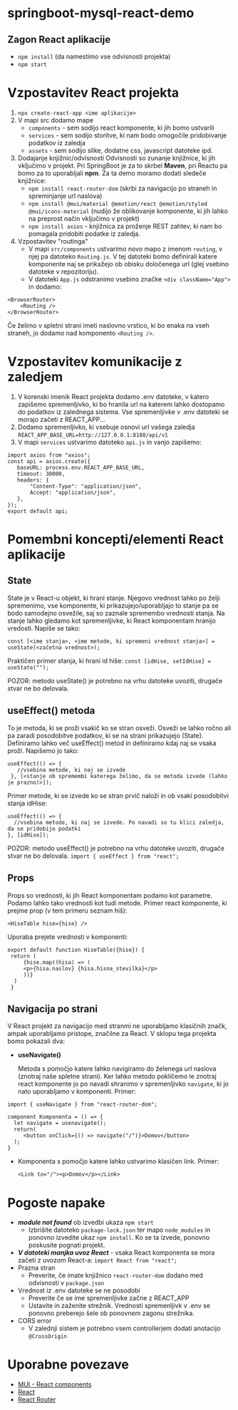 # springboot-mysql-react-demo
## Zagon React aplikacije
- `npm install` (da namestimo vse odvisnosti projekta)
- `npm start`

# Vzpostavitev React projekta
 1. `npx create-react-app <ime aplikacije>`
 2. V mapi src dodamo mape
    - `components` - sem sodijo react komponente, ki jih bomo ustvarili
    - `services` - sem sodijo storitve, ki nam bodo omogočile pridobivanje podatkov iz zaledja
    - `assets` - sem sodijo slike, dodatne css, javascript datoteke ipd.
 3. Dodajanje knjižnic/odvisnosti
    Odvisnosti so zunanje knjižnice, ki jih vključimo v projekt. Pri SpringBoot je za to skrbel **Maven**, pri Reactu pa bomo za to uporabljali **npm**. Za ta demo moramo    dodati sledeče knjižnice:
     - `npm install react-router-dom` (skrbi za navigacijo po straneh in spreminjanje url naslova)
     - `npm install @mui/material @emotion/react @emotion/styled @mui/icons-material` (nudijo že oblikovanje komponente, ki jih lahko na preprost način vključimo v projekt)
     - `npm install axios` - knjižnica za proženje REST zahtev, ki nam bo pomagala pridobiti podatke iz zaledja.
 4. Vzpostavitev "routinga"
     - V mapi `src/components` ustvarimo novo mapo z imenom `routing`, v njej pa datoteko `Routing.js`. V tej datoteki bomo definirali katere komponente naj se prikažejo ob obisku določenega url (glej vsebino datoteke v repozitoriju).
     - V datoteki `App.js` odstranimo vsebino značke `<div className="App">` in dodamo:
```
<BrowserRouter>
    <Routing />
</BrowserRouter>
```
Če želimo v spletni strani imeti naslovno vrstico, ki bo enaka na vseh straneh, jo dodamo nad komponento `<Routing />`.
 # Vzpostavitev komunikacije z zaledjem
 1. V korenski imenik React projekta dodamo .env datoteke, v katero zapišemo spremenljivko, ki bo hranila url na katerem lahko dostopamo do podatkov iz zalednega sistema. Vse spremenljivke v .env datoteki se morajo začeti z REACT_APP... 
 2. Dodamo spremenljivko, ki vsebuje osnovi url vašega zaledja `REACT_APP_BASE_URL=http://127.0.0.1:8180/api/v1`
 3. V mapi `services` ustvarimo datoteko `api.js` in vanjo zapišemo:
 ```
import axios from "axios";
const api = axios.create({
    baseURL: process.env.REACT_APP_BASE_URL,
    timeout: 30000,
    headers: {
        "Content-Type": "application/json",
        Accept: "application/json",
    },
});
export default api;
 ```
 # Pomembni koncepti/elementi React aplikacije
 ## State
 State je v React-u objekt, ki hrani stanje. Njegovo vrednost lahko po želji spremenimo, vse komponente, ki prikazujejo/uporabljajo to stanje pa se bodo samodejno osvežile, saj so zaznale spremembo vrednosti stanja. Na stanje lahko gledamo kot spremenljivke, ki React komponentam hranijo vredosti. Napiše se tako:
 
  `const [<ime stanja>, <ime metode, ki spremeni vrednost stanja>] = useState(<začetna vrednost>);`
  
 Praktičen primer stanja, ki hrani id hiše: `const [idHise, setIdHise] = useState("");`
 
 POZOR: metodo useState() je potrebno na vrhu datoteke uvoziti, drugače stvar ne bo delovala.
 
 ## useEffect() metoda
 To je metoda, ki se proži vsakič ko se stran osveži. Osveži se lahko ročno ali pa zaradi posodobitve podatkov, ki se na strani prikazujejo (State). Definiramo lahko več useEffect() metod in definiramo kdaj naj se vsaka proži. Napišemo jo tako:
 
 ```
 useEffect(() => {
    //vsebina metode, ki naj se izvede
  }, [<stanje ob spremembi katerega želimo, da se metoda izvede (lahko je prazno)>]);
 ```
 
 Primer metode, ki se izvede ko se stran prvič naloži in ob vsaki posodobitvi stanja idHise:
 
  ```
 useEffect(() => {
    //vsebina metode, ki naj se izvede. Po navadi so tu klici zaledja, da se pridobijo podatki
  }, [idHise]);
 ```
 
 POZOR: metodo useEffect() je potrebno na vrhu datoteke uvoziti, drugače stvar ne bo delovala.
     `import { useEffect } from "react";`
 
 ## Props
 Props so vrednosti, ki jih React komponentam podamo kot parametre. Podamo lahko tako vrednosti kot tudi metode. Primer react komponente, ki prejme prop (v tem primeru seznam hiš):
 
 `<HiseTable hise={hise} />`
 
 Uporaba prejete vrednosti v komponenti:
 ```
 export default function HiseTable({hise}) {
  return (
      {hise.map((hisa) => (
      <p>{hisa.naslov} {hisa.hisna_stevilka}</p>
      ))}
   )
  }
 ```
 
 ## Navigacija po strani
 V React projekt za navigacijo med stranmi ne uporabljamo klasičnih <a> značk, ampak uporabljamo pristope, značilne za React. V sklopu tega projekta bomo pokazali dva:
   - **useNavigate()**
 
      Metoda s pomočjo katere lahko navigiramo do želenega url naslova (znotraj naše spletne strani). Ker lahko metodo pokličemo le znotraj react komponente jo po navadi shranimo v spremenljivko `navigate`, ki jo nato uporabljamo v komponenti. Primer:
 ```
 import { useNavigate } from "react-router-dom";
 
 component Komponenta = () => {
   let navigate = usenavigate();
   return(
      <button onClick={() => navigate("/")}>Domov</button>
   );
 }
 ```
   - **<Link>** 
 
     Komponenta s pomočjo katere lahko ustvarimo klasičen <a> link. Primer:
 
     `<Link to="/"><p>Domov</p></Link>`
 
 # Pogoste napake
 - ***module not found*** ob izvedbi ukaza `npm start`
   - Izbrišite datoteko `package-lock.json` ter mapo `node_modules` in ponovno izvedite ukaz `npm install`. Ko se ta izvede, ponovno poskusite pognati projekt.
- ***V datoteki manjka uvoz React*** - vsaka React komponenta se mora začeti z uvozom React-a: `import React from "react";`
- Prazna stran
  - Preverite, če imate knjižnico `react-router-dom` dodano med odvisnosti v `package.json`
- Vrednost iz .env datoteke se ne posodobi
   - Preverite če se ime spremenljivke začne z REACT_APP
   - Ustavite in zaženite strežnik. Vrednosti spremenljivk v .env se ponovno preberejo šele ob ponovnem zagonu strežnika.
- CORS error
   - V zalednji sistem je potrebno vsem controllerjem dodati anotacijo `@CrossOrigin`
# Uporabne povezave
- [MUI - React components](https://mui.com/)
- [React](https://reactjs.org/)
- [React Router](https://reactrouter.com/en/main)
 
